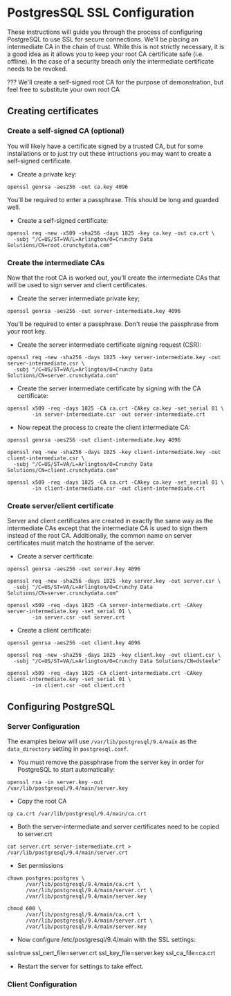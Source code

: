 # PostgresSQL SSL Configuration

These instructions will guide you through the process of configuring PostgreSQL to use SSL for secure connections.  We'll be placing an intermediate CA in the chain of trust.  While this is not strictly necessary, it is a good idea as it allows you to keep your root CA certificate safe (i.e. offline).  In the case of a security breach only the intermediate certificate needs to be revoked.

??? We'll create a self-signed root CA for the purpose of demonstration, but feel free to substitute your own root CA 

## Creating certificates

### Create a self-signed CA (optional)

You will likely have a certificate signed by a trusted CA, but for some installations or to just try out these intructions you may want to create a self-signed certificate.

* Create a private key:
```
openssl genrsa -aes256 -out ca.key 4096
```
You'll be required to enter a passphrase.  This should be long and guarded well.

* Create a self-signed certificate:
```
openssl req -new -x509 -sha256 -days 1825 -key ca.key -out ca.crt \
  -subj "/C=US/ST=VA/L=Arlington/O=Crunchy Data Solutions/CN=root.crunchydata.com"
```

### Create the intermediate CAs

Now that the root CA is worked out, you'll create the intermediate CAs that will be used to sign server and client certificates.

* Create the server intermediate private key;
```
openssl genrsa -aes256 -out server-intermediate.key 4096
```
You'll be required to enter a passphrase.  Don't reuse the passphrase from your root key.

* Create the server intermediate certificate signing request (CSR):
```
openssl req -new -sha256 -days 1825 -key server-intermediate.key -out server-intermediate.csr \
  -subj "/C=US/ST=VA/L=Arlington/O=Crunchy Data Solutions/CN=server.crunchydata.com"
```

* Create the server intermediate certificate by signing with the CA certificate:
```
openssl x509 -req -days 1825 -CA ca.crt -CAkey ca.key -set_serial 01 \
        -in server-intermediate.csr -out server-intermediate.crt
```

* Now repeat the process to create the client intermediate CA:
```
openssl genrsa -aes256 -out client-intermediate.key 4096

openssl req -new -sha256 -days 1825 -key client-intermediate.key -out client-intermediate.csr \
  -subj "/C=US/ST=VA/L=Arlington/O=Crunchy Data Solutions/CN=client.crunchydata.com"

openssl x509 -req -days 1825 -CA ca.crt -CAkey ca.key -set_serial 01 \
        -in client-intermediate.csr -out client-intermediate.crt
```

### Create server/client certificate

Server and client certificates are created in exactly the same way as the intermediate CAs except that the intermediate CA is used to sign them instead of the root CA.  Additionally, the common name on server certificates must match the hostname of the server.

* Create a server certificate:
```
openssl genrsa -aes256 -out server.key 4096

openssl req -new -sha256 -days 1825 -key server.key -out server.csr \
  -subj "/C=US/ST=VA/L=Arlington/O=Crunchy Data Solutions/CN=server.crunchydata.com"

openssl x509 -req -days 1825 -CA server-intermediate.crt -CAkey server-intermediate.key -set_serial 01 \
        -in server.csr -out server.crt
```

* Create a client certificate:
```
openssl genrsa -aes256 -out client.key 4096

openssl req -new -sha256 -days 1825 -key client.key -out client.csr \
  -subj "/C=US/ST=VA/L=Arlington/O=Crunchy Data Solutions/CN=dsteele"

openssl x509 -req -days 1825 -CA client-intermediate.crt -CAkey client-intermediate.key -set_serial 01 \
        -in client.csr -out client.crt
```

## Configuring PostgreSQL

### Server Configuration

The examples below will use `/var/lib/postgresql/9.4/main` as the `data_directory` setting in `postgresql.conf`.

* You must remove the passphrase from the server key in order for PostgreSQL to start automatically:
```
openssl rsa -in server.key -out /var/lib/postgresql/9.4/main/server.key
```
* Copy the root CA
```
cp ca.crt /var/lib/postgresql/9.4/main/ca.crt
```
* Both the server-intermediate and server certificates need to be copied to server.crt
```
cat server.crt server-intermediate.crt > /var/lib/postgresql/9.4/main/server.crt
```
* Set permissions
```
chown postgres:postgres \
      /var/lib/postgresql/9.4/main/ca.crt \
      /var/lib/postgresql/9.4/main/server.crt \
      /var/lib/postgresql/9.4/main/server.key

chmod 600 \
      /var/lib/postgresql/9.4/main/ca.crt \
      /var/lib/postgresql/9.4/main/server.crt \
      /var/lib/postgresql/9.4/main/server.key
```
* Now configure /etc/postgresql/9.4/main with the SSL settings:

ssl=true
ssl_cert_file=server.crt
ssl_key_file=server.key
ssl_ca_file=ca.crt

* Restart the server for settings to take effect.

### Client Configuration

